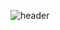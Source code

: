 ![header](https://capsule-render.vercel.app/api?type=Waving&color=4D47C3&height=200&section=header&text=JuHyun%20Lee&fontSize=70&animation=fadeIn&fontColor=222222&rotate=20)
